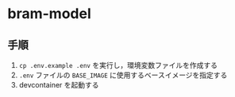 # bram-model

## 手順

1. `cp .env.example .env` を実行し，環境変数ファイルを作成する
2. `.env` ファイルの `BASE_IMAGE` に使用するベースイメージを指定する
3. devcontainer を起動する
